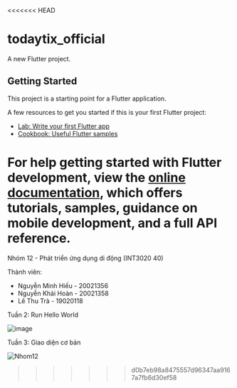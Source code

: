 <<<<<<< HEAD
# todaytix_official

A new Flutter project.

## Getting Started

This project is a starting point for a Flutter application.

A few resources to get you started if this is your first Flutter project:

- [Lab: Write your first Flutter app](https://docs.flutter.dev/get-started/codelab)
- [Cookbook: Useful Flutter samples](https://docs.flutter.dev/cookbook)

For help getting started with Flutter development, view the
[online documentation](https://docs.flutter.dev/), which offers tutorials,
samples, guidance on mobile development, and a full API reference.
=======
Nhóm 12 - Phát triển ứng dụng di động (INT3020 40)

Thành viên: 
- Nguyễn Minh Hiếu - 20021356
- Nguyễn Khải Hoàn - 20021358
- Lê Thu Trà - 19020118

Tuần 2: Run Hello World

![image](https://user-images.githubusercontent.com/78216372/190573370-f8b390c0-5013-4b16-b7e7-d2f7a86b82cd.png)

Tuần 3: Giao diện cơ bản


![Nhom12](https://user-images.githubusercontent.com/78216372/191904596-75c44d6d-4155-4873-8989-51a773f8f72c.gif)
>>>>>>> d0b7eb98a8475557d96347aa9167a7fb6d30ef58
